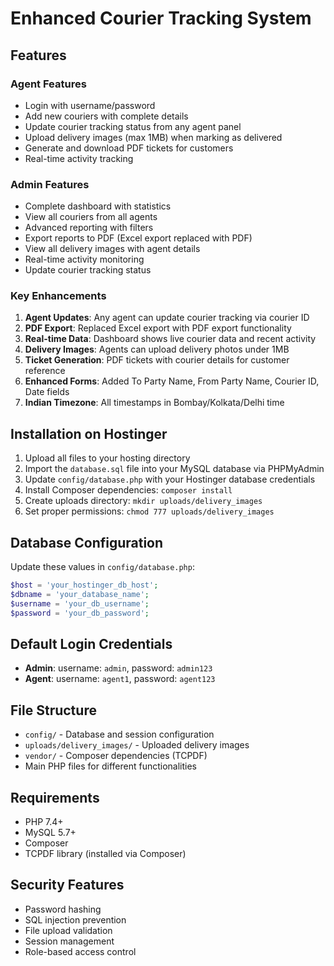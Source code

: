 # Enhanced Courier Tracking System

## Features

### Agent Features
- Login with username/password
- Add new couriers with complete details
- Update courier tracking status from any agent panel
- Upload delivery images (max 1MB) when marking as delivered
- Generate and download PDF tickets for customers
- Real-time activity tracking

### Admin Features
- Complete dashboard with statistics
- View all couriers from all agents
- Advanced reporting with filters
- Export reports to PDF (Excel export replaced with PDF)
- View all delivery images with agent details
- Real-time activity monitoring
- Update courier tracking status

### Key Enhancements
1. **Agent Updates**: Any agent can update courier tracking via courier ID
2. **PDF Export**: Replaced Excel export with PDF export functionality
3. **Real-time Data**: Dashboard shows live courier data and recent activity
4. **Delivery Images**: Agents can upload delivery photos under 1MB
5. **Ticket Generation**: PDF tickets with courier details for customer reference
6. **Enhanced Forms**: Added To Party Name, From Party Name, Courier ID, Date fields
7. **Indian Timezone**: All timestamps in Bombay/Kolkata/Delhi time

## Installation on Hostinger

1. Upload all files to your hosting directory
2. Import the `database.sql` file into your MySQL database via PHPMyAdmin
3. Update `config/database.php` with your Hostinger database credentials
4. Install Composer dependencies: `composer install`
5. Create uploads directory: `mkdir uploads/delivery_images`
6. Set proper permissions: `chmod 777 uploads/delivery_images`

## Database Configuration

Update these values in `config/database.php`:
```php
$host = 'your_hostinger_db_host';
$dbname = 'your_database_name';
$username = 'your_db_username';
$password = 'your_db_password';
```

## Default Login Credentials

- **Admin**: username: `admin`, password: `admin123`
- **Agent**: username: `agent1`, password: `agent123`

## File Structure

- `config/` - Database and session configuration
- `uploads/delivery_images/` - Uploaded delivery images
- `vendor/` - Composer dependencies (TCPDF)
- Main PHP files for different functionalities

## Requirements

- PHP 7.4+
- MySQL 5.7+
- Composer
- TCPDF library (installed via Composer)

## Security Features

- Password hashing
- SQL injection prevention
- File upload validation
- Session management
- Role-based access control
